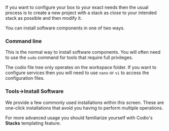 If you want to configure your box to your exact needs then the usual process is to create a new project with a stack as close to your intended stack as possible and then modify it.

You can install software components in one of two ways.

### Command line
This is the normal way to install software components. You will often need to use the `sudo` command for tools that require full privileges.

The codio file tree only operates on the workspace folder. If you want to configure services then you will need to use `nano` or `vi` to access the configuration files.

### Tools->Install Software
We provide a few commonly used installations within this screen. These are one-click installations that avoid you having to perform multiple operations. 

For more advanced usage you should familiarize yourself with Codio's **Stacks** templating feature.

